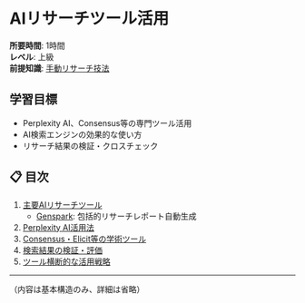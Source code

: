 # AIリサーチツール活用

**所要時間**: 1時間  
**レベル**: 上級  
**前提知識**: [手動リサーチ技法](15-manual-research.md)

## 学習目標

- Perplexity AI、Consensus等の専門ツール活用
- AI検索エンジンの効果的な使い方
- リサーチ結果の検証・クロスチェック

## 📋 目次

1. [主要AIリサーチツール](#主要aiリサーチツール)
   - [Genspark](Genspark.md): 包括的リサーチレポート自動生成
2. [Perplexity AI活用法](#perplexity-ai活用法)
3. [Consensus・Elicit等の学術ツール](#consensuselicit等の学術ツール)
4. [検索結果の検証・評価](#検索結果の検証評価)
5. [ツール横断的な活用戦略](#ツール横断的な活用戦略)

---

（内容は基本構造のみ、詳細は省略）